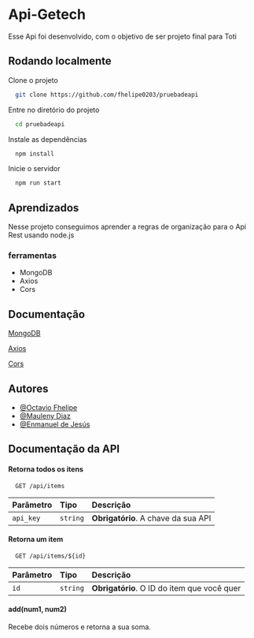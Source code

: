 
# Api-Getech

Esse Api foi desenvolvido, com o objetivo de ser projeto final para Toti
## Rodando localmente

Clone o projeto

```bash
  git clone https://github.com/fhelipe0203/pruebadeapi
```

Entre no diretório do projeto

```bash
  cd pruebadeapi
```

Instale as dependências

```bash
  npm install
```

Inicie o servidor

```bash
  npm run start
```


## Aprendizados

Nesse projeto conseguimos aprender a regras de organização para o Api Rest usando node.js 
### ferramentas
* MongoDB
* Axios
* Cors
## Documentação

[MongoDB](https://www.mongodb.com/docs/manual/core/document/)

[Axios](https://axios-http.com/docs/intro)

[Cors](https://developer.mozilla.org/en-US/docs/Web/HTTP/CORS)


## Autores

- [@Octavio Fhelipe](https://www.github.com/fhelipe0203)
- [@Mauleny Diaz](https://www.github.com/MaulenyDiaz)
- [@Enmanuel de Jesús](https://www.github.com/Enma1989)


## Documentação da API

#### Retorna todos os itens

```http
  GET /api/items
```

| Parâmetro   | Tipo       | Descrição                           |
| :---------- | :--------- | :---------------------------------- |
| `api_key` | `string` | **Obrigatório**. A chave da sua API |

#### Retorna um item

```http
  GET /api/items/${id}
```

| Parâmetro   | Tipo       | Descrição                                   |
| :---------- | :--------- | :------------------------------------------ |
| `id`      | `string` | **Obrigatório**. O ID do item que você quer |

#### add(num1, num2)

Recebe dois números e retorna a sua soma.

